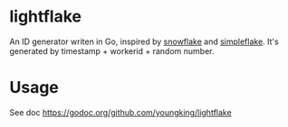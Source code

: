 # lightflake
An ID generator writen in Go, inspired by [snowflake](https://github.com/twitter/snowflake) and [simpleflake](https://github.com/SawdustSoftware/simpleflake). It's generated by timestamp + workerid + random number.

# Usage

See doc https://godoc.org/github.com/youngking/lightflake
